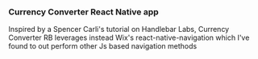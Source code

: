 ### Currency Converter React Native app

Inspired by a Spencer Carli's tutorial on Handlebar Labs, Currency Converter RB leverages instead Wix's react-native-navigation which I've found to out perform other Js based navigation methods
